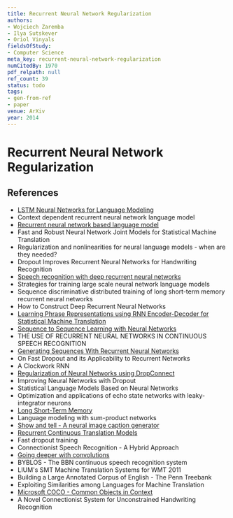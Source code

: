 ```yaml
---
title: Recurrent Neural Network Regularization
authors:
- Wojciech Zaremba
- Ilya Sutskever
- Oriol Vinyals
fieldsOfStudy:
- Computer Science
meta_key: recurrent-neural-network-regularization
numCitedBy: 1970
pdf_relpath: null
ref_count: 39
status: todo
tags:
- gen-from-ref
- paper
venue: ArXiv
year: 2014
---
```


# Recurrent Neural Network Regularization

## References

- [LSTM Neural Networks for Language Modeling](./lstm-neural-networks-for-language-modeling.md)
- Context dependent recurrent neural network language model
- [Recurrent neural network based language model](./recurrent-neural-network-based-language-model.md)
- Fast and Robust Neural Network Joint Models for Statistical Machine Translation
- Regularization and nonlinearities for neural language models - when are they needed?
- Dropout Improves Recurrent Neural Networks for Handwriting Recognition
- [Speech recognition with deep recurrent neural networks](./speech-recognition-with-deep-recurrent-neural-networks.md)
- Strategies for training large scale neural network language models
- Sequence discriminative distributed training of long short-term memory recurrent neural networks
- How to Construct Deep Recurrent Neural Networks
- [Learning Phrase Representations using RNN Encoder-Decoder for Statistical Machine Translation](./learning-phrase-representations-using-rnn-encoder-decoder-for-statistical-machine-translation.md)
- [Sequence to Sequence Learning with Neural Networks](./sequence-to-sequence-learning-with-neural-networks.md)
- THE USE OF RECURRENT NEURAL NETWORKS IN CONTINUOUS SPEECH RECOGNITION
- [Generating Sequences With Recurrent Neural Networks](./generating-sequences-with-recurrent-neural-networks.md)
- On Fast Dropout and its Applicability to Recurrent Networks
- A Clockwork RNN
- [Regularization of Neural Networks using DropConnect](./regularization-of-neural-networks-using-dropconnect.md)
- Improving Neural Networks with Dropout
- Statistical Language Models Based on Neural Networks
- Optimization and applications of echo state networks with leaky- integrator neurons
- [Long Short-Term Memory](./long-short-term-memory.md)
- Language modeling with sum-product networks
- [Show and tell - A neural image caption generator](./show-and-tell-a-neural-image-caption-generator.md)
- [Recurrent Continuous Translation Models](./recurrent-continuous-translation-models.md)
- Fast dropout training
- Connectionist Speech Recognition - A Hybrid Approach
- [Going deeper with convolutions](./going-deeper-with-convolutions.md)
- BYBLOS - The BBN continuous speech recognition system
- LIUM's SMT Machine Translation Systems for WMT 2011
- Building a Large Annotated Corpus of English - The Penn Treebank
- Exploiting Similarities among Languages for Machine Translation
- [Microsoft COCO - Common Objects in Context](./microsoft-coco-common-objects-in-context.md)
- A Novel Connectionist System for Unconstrained Handwriting Recognition
